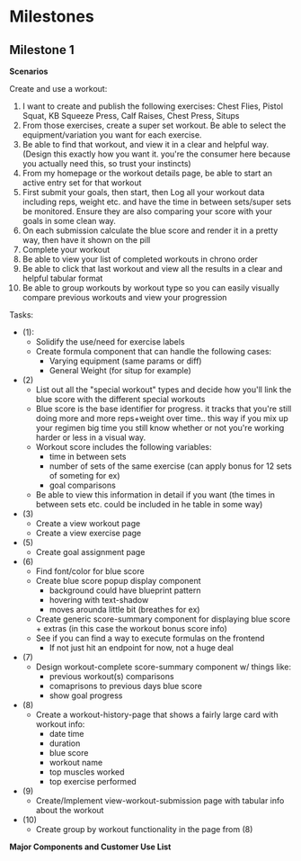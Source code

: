 # Milestones

## Milestone 1

**Scenarios**

Create and use a workout:

1.  I want to create and publish the following exercises: Chest Flies, Pistol Squat, KB Squeeze Press, Calf Raises, Chest Press, Situps
2.  From those exercises, create a super set workout. Be able to select the equipment/variation you want for each exercise.
3.  Be able to find that workout, and view it in a clear and helpful way. (Design this exactly how you want it. you're the consumer here because you actually need this, so trust your instincts)
4.  From my homepage or the workout details page, be able to start an active entry set for that workout
5.  First submit your goals, then start, then Log all your workout data including reps, weight etc. and have the time in between sets/super sets be monitored. Ensure they are also comparing your score with your goals in some clean way.
6.  On each submission calculate the blue score and render it in a pretty way, then have it shown on the pill
7.  Complete your workout
8.  Be able to view your list of completed workouts in chrono order
9.  Be able to click that last workout and view all the results in a clear and helpful tabular format
10. Be able to group workouts by workout type so you can easily visually compare previous workouts and view your progression

Tasks:

- (1):
  - Solidify the use/need for exercise labels
  - Create formula component that can handle the following cases:
    - Varying equipment (same params or diff)
    - General Weight (for situp for example)
- (2)
  - List out all the "special workout" types and decide how you'll link the blue score with the different special workouts
  - Blue score is the base identifier for progress. it tracks that you're still doing more and more reps+weight over time.. this way if you mix up your regimen big time you still know whether or not you're working harder or less in a visual way.
  - Workout score includes the following variables:
    - time in between sets
    - number of sets of the same exercise (can apply bonus for 12 sets of someting for ex)
    - goal comparisons
  - Be able to view this information in detail if you want (the times in between sets etc. could be included in he table in some way)
- (3)
  - Create a view workout page
  - Create a view exercise page
- (5)
  - Create goal assignment page
- (6)
  - Find font/color for blue score
  - Create blue score popup display component
    - background could have blueprint pattern
    - hovering with text-shadow
    - moves arounda little bit (breathes for ex)
  - Create generic score-summary component for displaying blue score + extras (in this case the workout bonus score info)
  - See if you can find a way to execute formulas on the frontend
    - If not just hit an endpoint for now, not a huge deal
- (7)
  - Design workout-complete score-summary component w/ things like:
    - previous workout(s) comparisons
    - comaprisons to previous days blue score
    - show goal progress
- (8)
  - Create a workout-history-page that shows a fairly large card with workout info:
    - date time
    - duration
    - blue score
    - workout name
    - top muscles worked
    - top exercise performed
- (9)
  - Create/Implement view-workout-submission page with tabular info about the workout
- (10)
  - Create group by workout functionality in the page from (8)

**Major Components and Customer Use List**
